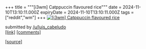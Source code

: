 +++
title = """[i3wm] Catppuccin flavoured rice"""
date = 2024-11-10T13:10:11.000Z
expiryDate = 2024-11-10T13:10:11.000Z
tags = ["reddit","wm"]
+++
[![[i3wm] Catppuccin flavoured rice](https://b.thumbs.redditmedia.com/-HWO7HmkRqYoKtJ8Nc2ckv4_nvHGap8UgobYYi3AbHY.jpg "[i3wm] Catppuccin flavoured rice")](https://www.reddit.com/r/unixporn/comments/1go0bqn/i3wm_catppuccin_flavoured_rice/)

submitted by [/u/luis\_cabeludo](https://www.reddit.com/user/luis_cabeludo)  
[\[link\]](https://www.reddit.com/gallery/1go0bqn) [\[comments\]](https://www.reddit.com/r/unixporn/comments/1go0bqn/i3wm_catppuccin_flavoured_rice/)

[[source]](https://www.reddit.com/r/unixporn/comments/1go0bqn/i3wm_catppuccin_flavoured_rice/)
